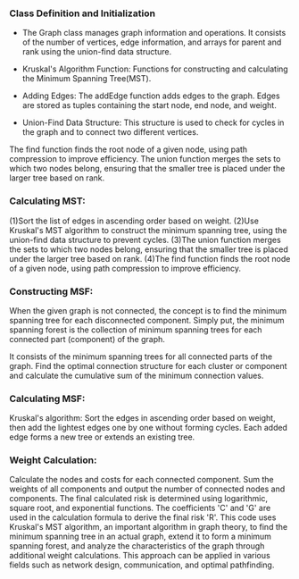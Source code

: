 ### Class Definition and Initialization 

- The Graph class manages graph information and operations. It consists of the number of vertices, edge information, and arrays for parent and rank using the union-find data structure.

- Kruskal's Algorithm Function: Functions for constructing and calculating the Minimum Spanning Tree(MST).

- Adding Edges: The addEdge function adds edges to the graph. Edges are stored as tuples containing the start node, end node, and weight.

- Union-Find Data Structure: This structure is used to check for cycles in the graph and to connect two different vertices.

The find function finds the root node of a given node, using path compression to improve efficiency.
The union function merges the sets to which two nodes belong, ensuring that the smaller tree is placed under the larger tree based on rank.

### Calculating MST:

(1)Sort the list of edges in ascending order based on weight.
(2)Use Kruskal's MST algorithm to construct the minimum spanning tree, using the union-find data structure to prevent cycles.
(3)The union function merges the sets to which two nodes belong, ensuring that the smaller tree is placed under the larger tree based on rank.
(4)The find function finds the root node of a given node, using path compression to improve efficiency.

### Constructing MSF: 

When the given graph is not connected, the concept is to find the minimum spanning tree for each disconnected component. Simply put, the minimum spanning forest is the collection of minimum spanning trees for each connected part (component) of the graph. 

It consists of the minimum spanning trees for all connected parts of the graph. Find the optimal connection structure for each cluster or component and calculate the cumulative sum of the minimum connection values.

### Calculating MSF:

Kruskal's algorithm: Sort the edges in ascending order based on weight, then add the lightest edges one by one without forming cycles. Each added edge forms a new tree or extends an existing tree.

### Weight Calculation:

Calculate the nodes and costs for each connected component.
Sum the weights of all components and output the number of connected nodes and components.
The final calculated risk is determined using logarithmic, square root, and exponential functions. The coefficients 'C' and 'G' are used in the calculation formula to derive the final risk 'R'.
This code uses Kruskal's MST algorithm, an important algorithm in graph theory, to find the minimum spanning tree in an actual graph, extend it to form a minimum spanning forest, and analyze the characteristics of the graph through additional weight calculations. This approach can be applied in various fields such as network design, communication, and optimal pathfinding.